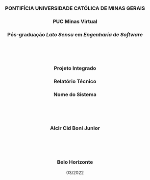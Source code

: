 <div align="center">

### **PONTIFÍCIA UNIVERSIDADE CATÓLICA DE MINAS GERAIS**

### **PUC Minas Virtual**

### **Pós-graduação _Lato Sensu_ em _Engenharia de Software_**

<br/><br/><br/>

### Projeto Integrado

### Relatório Técnico

### Nome do Sistema

<br/><br/><br/>

### **Alcir Cid Boni Junior**

<br/><br/><br/>

### Belo Horizonte

03/2022

</div>
